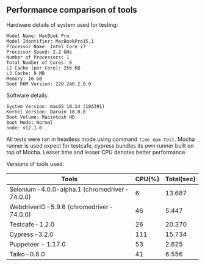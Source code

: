 ## Performance comparison of tools

Hardware details of system used for testing: 

```
Model Name: MacBook Pro
Model Identifier: MacBookPro15,1
Processor Name: Intel Core i7
Processor Speed: 2.2 GHz
Number of Processors: 1
Total Number of Cores: 6
L2 Cache (per Core): 256 KB
L3 Cache: 9 MB
Memory: 16 GB
Boot ROM Version: 220.240.2.0.0 
```

Software details:

```
System Version: macOS 10.14 (18A391)
Kernel Version: Darwin 18.0.0
Boot Volume: Macintosh HD
Boot Mode: Normal
node: v12.1.0
```
All tests were ran in headless mode using command `time npm test`. Mocha runner is used expect for testcafe, cypress bundles its own runner built on top of Mocha. Lesser time and lesser CPU denotes better performance. 

Versions of tools used: 

|                      Tools                       | CPU(%) | Total(sec) |
|--------------------------------------------------|--------|------------|
| Selenium - 4.0.0-alpha.1 (chromedriver - 74.0.0) |      6 |     13.687 |
| WebdriverIO - 5.9.6 (chromedriver - 74.0.0)      |     46 |      5.447 |
| Testcafe - 1.2.0                                 |     26 |     20.370 |
| Cypress - 3.2.0                                  |    111 |     15.734 |
| Puppeteer - 1.17.0                               |     53 |      2.625 |
| Taiko - 0.8.0                                    |     41 |      6.556 |
